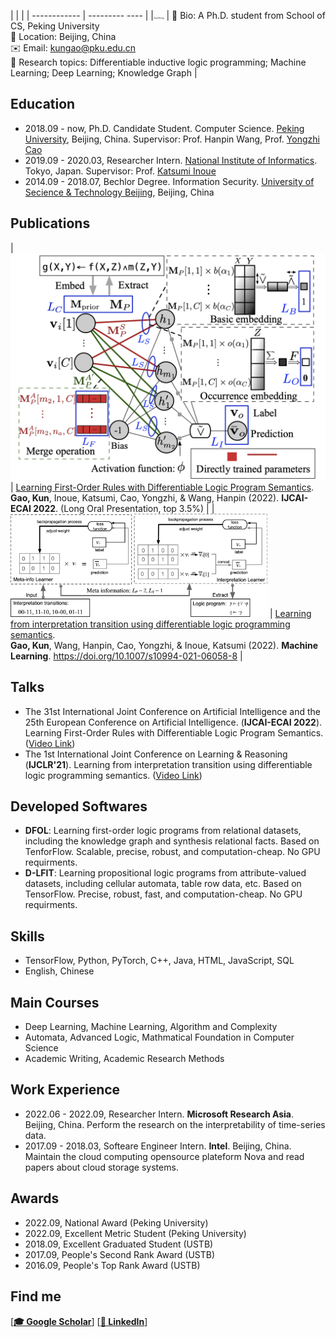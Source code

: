 <!-- <img src="https://s2.loli.net/2021/12/05/5QvnAriPUWblG9S.jpg" alt="kun.jpg" style="zoom:50%;" class="center"/> -->

<style>
td, th {
   border: none!important;
} 
</style>
|        |         |
| ------------ | --------- ---- | 
|<img src="profile.jpg" alt="profile.jpg" style="zoom:20%;" class="center"/> | 📢 Bio: A Ph.D. student from School of CS, Peking University <br /> 📍 Location: Beijing, China <br />  ✉️ Email: [kungao@pku.edu.cn](mailto:kungao@pku.edu.cn) <br />🔬 Research topics: Differentiable inductive logic programming; Machine Learning; Deep Learning; Knowledge Graph  | 


<!-- ## Kun Gao

Hi, I am a Ph.D. student from School of Computer Science, Peking University. My research interests focus on differentiable inductive logic programming, machine learning, and deep learning. -->


## Education

- 2018.09 - now, Ph.D. Candidate Student. Computer Science. [Peking University](https://english.pku.edu.cn), Beijing, China. Supervisor: Prof. Hanpin Wang, Prof. [Yongzhi Cao](https://scholar.google.com/citations?user=VEhLdikAAAAJ&hl=en)
- 2019.09 - 2020.03, Researcher Intern. [National Institute of Informatics](https://www.nii.ac.jp). Tokyo, Japan. Supervisor: Prof. [Katsumi Inoue](https://scholar.google.co.jp/citations?user=vei697QAAAAJ&hl=en)
- 2014.09 - 2018.07, Bechlor Degree. Information Security. [University of Secience & Technology Beijing](https://en.ustb.edu.cn), Beijing, China

## Publications 
<style>
td, th {
   border: none!important;
} 
</style>
| <img src="paper2.png" alt="preview" style="zoom:60%;" class="center"/> |  [Learning First-Order Rules with Differentiable Logic Program Semantics](https://www.ijcai.org/proceedings/2022/417).<br />**Gao, Kun**, Inoue, Katsumi, Cao, Yongzhi, & Wang, Hanpin (2022). **IJCAI-ECAI 2022**. (Long Oral Presentation, top 3.5%) | 
| <img src="pape1.png" alt="preview" style="zoom:60%;" class="center"/> |  [Learning from interpretation transition using differentiable logic programming semantics](https://link.springer.com/article/10.1007/s10994-021-06058-8).<br />**Gao, Kun**, Wang, Hanpin, Cao, Yongzhi, & Inoue, Katsumi (2022). **Machine Learning**. https://doi.org/10.1007/s10994-021-06058-8 | 



## Talks
- The 31st International Joint Conference on Artificial Intelligence and the 25th European Conference on Artificial Intelligence. (**IJCAI-ECAI 2022**). Learning First-Order Rules with Differentiable Logic Program Semantics. ([Video Link](https://www.ijcai.org/proceedings/2022/video/417))
- The 1st International Joint Conference on Learning & Reasoning (**IJCLR'21**). Learning from interpretation transition using differentiable logic programming semantics. ([Video Link](https://www.youtube.com/watch?v=M_65WZBkLAQ&t=89s))


## Developed Softwares
- **DFOL**: Learning first-order logic programs from relational datasets, including the knowledge graph and synthesis relational facts. Based on TenforFlow. Scalable, precise, robust, and computation-cheap. No GPU requirments.
- **D-LFIT**: Learning propositional logic programs from attribute-valued datasets, including cellular automata, table row data, etc. Based on TensorFlow. Precise, robust, fast, and computation-cheap. No GPU requirments.

## Skills

- TensorFlow, Python, PyTorch, C++, Java, HTML, JavaScript, SQL
- English, Chinese

## Main Courses
- Deep Learning, Machine Learning, Algorithm and Complexity
- Automata, Advanced Logic, Mathmatical Foundation in Computer Science
- Academic Writing, Academic Research Methods

## Work Experience
- 2022.06 - 2022.09, Researcher Intern. **Microsoft Research Asia**. Beijing, China. Perform the research on the interpretability of time-series data. 
- 2017.09 - 2018.03, Softeare Engineer Intern. **Intel**. Beijing, China. Maintain the cloud computing opensource plateform Nova and read papers about cloud storage systems.

## Awards
- 2022.09, National Award (Peking University)
- 2022.09, Excellent Metric Student (Peking University)
- 2018.09, Excellent Graduated Student (USTB)
- 2017.09, People's Second Rank Award (USTB)
- 2016.09, People's Top Rank Award (USTB)


## Find me

[**[🎓 Google Scholar](https://scholar.google.co.uk/citations?user=9rKaxo0AAAAJ&hl=en&oi=sra)**] [**[🧳 LinkedIn](https://www.linkedin.com/in/kun-gao-298b7084/)**]    
<!-- [**[🐦 Twitter](https://twitter.com/kwin_gao)**]  -->
 <!-- [**[🐈‍⬛ GitHub](https://github.com/kwinHoney)**] -->
<!-- [**[📝 Blog](https://kwinhoney.github.io)**]   -->

<script type="text/javascript" src="//rf.revolvermaps.com/0/0/6.js?i=5qof3idopm0&amp;m=0&amp;c=baff00&amp;cr1=ff0000&amp;f=arial&amp;l=1&amp;s=170" async="async"></script>
